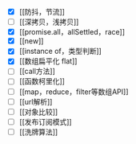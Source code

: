- [x] [[防抖，节流]]
- [ ] [[深拷贝，浅拷贝]]
- [x] [[promise.all，allSettled，race]]
- [x] [[new]]
- [x] [[instance of，类型判断]]
- [x] [[数组扁平化 flat]]
- [ ] [[call方法]]
- [ ] [[函数柯里化]]
- [ ] [[map，reduce，filter等数组API]]
- [ ] [[url解析]]
- [ ] [[对象比较]]
- [ ] [[发布订阅模式]]
- [ ] [[洗牌算法]]